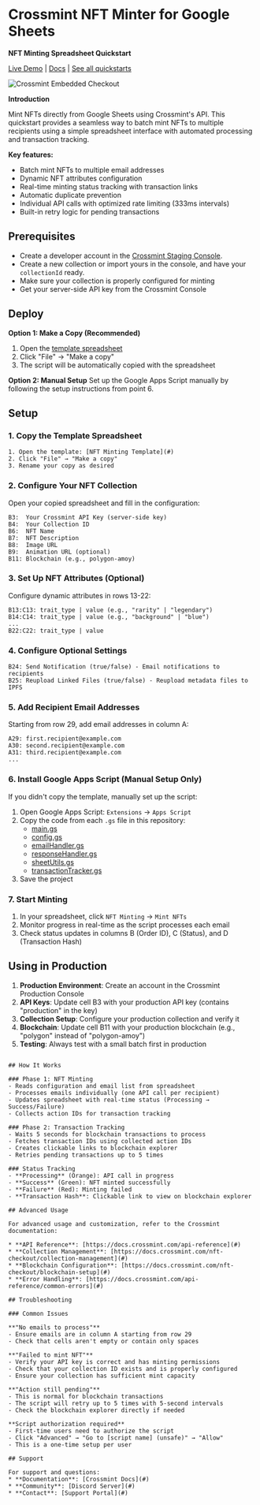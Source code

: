 # Crossmint NFT Minter for Google Sheets

**NFT Minting Spreadsheet Quickstart**

[Live Demo](https://docs.google.com/spreadsheets/d/1HRgXotJTJ_ojE3RcgV9uzY0ya51YoSPDbEFarRPjMAc/edit?gid=0#gid=0) | [Docs](https://docs.crossmint.com/minting/introduction) | [See all quickstarts](https://github.com/crossmint)

![Crossmint Embedded Checkout](https://your-image-url-here.png)

**Introduction**

Mint NFTs directly from Google Sheets using Crossmint's API. This quickstart provides a seamless way to batch mint NFTs to multiple recipients using a simple spreadsheet interface with automated processing and transaction tracking.

**Key features:**
* Batch mint NFTs to multiple email addresses
* Dynamic NFT attributes configuration
* Real-time minting status tracking with transaction links
* Automatic duplicate prevention
* Individual API calls with optimized rate limiting (333ms intervals)
* Built-in retry logic for pending transactions

## Prerequisites

* Create a developer account in the [Crossmint Staging Console](staging.crossmint.com).
* Create a new collection or import yours in the console, and have your `collectionId` ready.
* Make sure your collection is properly configured for minting
* Get your server-side API key from the Crossmint Console

## Deploy

**Option 1: Make a Copy (Recommended)**
1. Open the [template spreadsheet](https://docs.google.com/spreadsheets/d/174WtEdkiDY1woPfUv0l_QdllaXUp0mWQj1-KTjsNhbQ/edit?gid=0#gid=0)
2. Click "File" → "Make a copy"
3. The script will be automatically copied with the spreadsheet

**Option 2: Manual Setup**
Set up the Google Apps Script manually by following the setup instructions from point 6. 

## Setup

### 1. Copy the Template Spreadsheet

```
1. Open the template: [NFT Minting Template](#)
2. Click "File" → "Make a copy"
3. Rename your copy as desired
```

### 2. Configure Your NFT Collection

Open your copied spreadsheet and fill in the configuration:

```
B3:  Your Crossmint API Key (server-side key)
B4:  Your Collection ID
B6:  NFT Name
B7:  NFT Description
B8:  Image URL
B9:  Animation URL (optional)
B11: Blockchain (e.g., polygon-amoy)
```

### 3. Set Up NFT Attributes (Optional)

Configure dynamic attributes in rows 13-22:

```
B13:C13: trait_type | value (e.g., "rarity" | "legendary")
B14:C14: trait_type | value (e.g., "background" | "blue")
...
B22:C22: trait_type | value
```

### 4. Configure Optional Settings

```
B24: Send Notification (true/false) - Email notifications to recipients
B25: Reupload Linked Files (true/false) - Reupload metadata files to IPFS
```

### 5. Add Recipient Email Addresses

Starting from row 29, add email addresses in column A:

```
A29: first.recipient@example.com
A30: second.recipient@example.com
A31: third.recipient@example.com
...
```

### 6. Install Google Apps Script (Manual Setup Only)

If you didn't copy the template, manually set up the script:

1. Open Google Apps Script: `Extensions` → `Apps Script`
2. Copy the code from each `.gs` file in this repository:
   - [main.gs](#)
   - [config.gs](#)
   - [emailHandler.gs](#)
   - [responseHandler.gs](#)
   - [sheetUtils.gs](#)
   - [transactionTracker.gs](#)
3. Save the project

### 7. Start Minting

1. In your spreadsheet, click `NFT Minting` → `Mint NFTs`
2. Monitor progress in real-time as the script processes each email
3. Check status updates in columns B (Order ID), C (Status), and D (Transaction Hash)

## Using in Production

1. **Production Environment**: Create an account in the Crossmint Production Console
2. **API Keys**: Update cell B3 with your production API key (contains "production" in the key)
3. **Collection Setup**: Configure your production collection and verify it
4. **Blockchain**: Update cell B11 with your production blockchain (e.g., "polygon" instead of "polygon-amoy")
5. **Testing**: Always test with a small batch first in production

```

## How It Works

### Phase 1: NFT Minting
- Reads configuration and email list from spreadsheet
- Processes emails individually (one API call per recipient)
- Updates spreadsheet with real-time status (Processing → Success/Failure)
- Collects action IDs for transaction tracking

### Phase 2: Transaction Tracking
- Waits 5 seconds for blockchain transactions to process
- Fetches transaction IDs using collected action IDs
- Creates clickable links to blockchain explorer
- Retries pending transactions up to 5 times

### Status Tracking
- **Processing** (Orange): API call in progress
- **Success** (Green): NFT minted successfully
- **Failure** (Red): Minting failed
- **Transaction Hash**: Clickable link to view on blockchain explorer

## Advanced Usage

For advanced usage and customization, refer to the Crossmint documentation:

* **API Reference**: [https://docs.crossmint.com/api-reference](#)
* **Collection Management**: [https://docs.crossmint.com/nft-checkout/collection-management](#)
* **Blockchain Configuration**: [https://docs.crossmint.com/nft-checkout/blockchain-setup](#)
* **Error Handling**: [https://docs.crossmint.com/api-reference/common-errors](#)

## Troubleshooting

### Common Issues

**"No emails to process"**
- Ensure emails are in column A starting from row 29
- Check that cells aren't empty or contain only spaces

**"Failed to mint NFT"**
- Verify your API key is correct and has minting permissions
- Check that your collection ID exists and is properly configured
- Ensure your collection has sufficient mint capacity

**"Action still pending"**
- This is normal for blockchain transactions
- The script will retry up to 5 times with 5-second intervals
- Check the blockchain explorer directly if needed

**Script authorization required**
- First-time users need to authorize the script
- Click "Advanced" → "Go to [script name] (unsafe)" → "Allow"
- This is a one-time setup per user

## Support

For support and questions:
* **Documentation**: [Crossmint Docs](#)
* **Community**: [Discord Server](#)
* **Contact**: [Support Portal](#)
